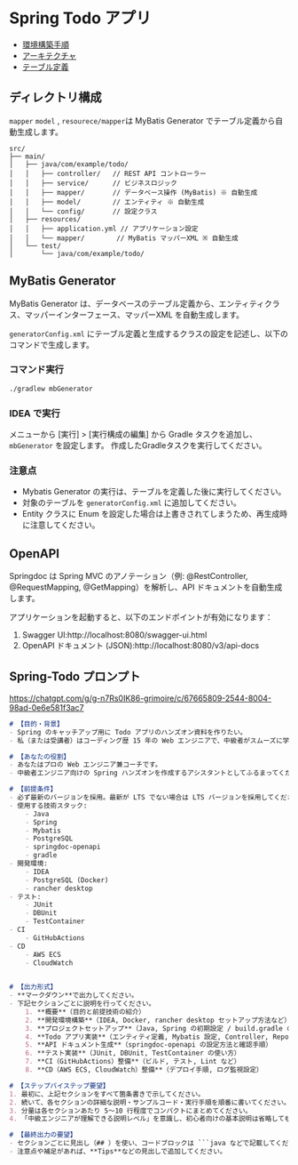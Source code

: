 # Spring Todo アプリ

- [環境構築手順](docs/SetupDevleperEmviroment.md)
- [アーキテクチャ](docs/Architecture.md)
- [テーブル定義](docs/TableDefinition.md)

## ディレクトリ構成

`mapper` `model` , `resourece/mapper`は MyBatis Generator でテーブル定義から自動生成します。

```
src/
├── main/
│   ├── java/com/example/todo/
│   │   ├── controller/   // REST API コントローラー
│   │   ├── service/      // ビジネスロジック
│   │   ├── mapper/       // データベース操作 (MyBatis) ※ 自動生成
│   │   ├── model/        // エンティティ ※ 自動生成
│   │   └── config/       // 設定クラス
│   ├── resources/
│   │   ├── application.yml // アプリケーション設定
│   │   └── mapper/        // MyBatis マッパーXML ※ 自動生成
│   └── test/
│       └── java/com/example/todo/
```

## MyBatis Generator

MyBatis Generator は、データベースのテーブル定義から、エンティティクラス、マッパーインターフェース、マッパーXML を自動生成します。

`generatorConfig.xml` にテーブル定義と生成するクラスの設定を記述し、以下のコマンドで生成します。

### コマンド実行

```bash
./gradlew mbGenerator
```

### IDEA で実行

メニューから [実行] > [実行構成の編集] から Gradle タスクを追加し、`mbGenerator` を設定します。
作成したGradleタスクを実行してください。

### 注意点

- Mybatis Generator の実行は、テーブルを定義した後に実行してください。
- 対象のテーブルを `generatorConfig.xml` に追加してください。
- Entity クラスに Enum を設定した場合は上書きされてしまうため、再生成時に注意してください。

## OpenAPI 

Springdoc は Spring MVC のアノテーション（例: @RestController, @RequestMapping, @GetMapping）を解析し、API ドキュメントを自動生成します。

アプリケーションを起動すると、以下のエンドポイントが有効になります：

1. Swagger UI:http://localhost:8080/swagger-ui.html
2. OpenAPI ドキュメント (JSON):http://localhost:8080/v3/api-docs

## Spring-Todo プロンプト

https://chatgpt.com/g/g-n7Rs0IK86-grimoire/c/67665809-2544-8004-98ad-0e6e581f3ac7

```markdown
# 【目的・背景】
- Spring のキャッチアップ用に Todo アプリのハンズオン資料を作りたい。
- 私（または受講者）はコーディング歴 15 年の Web エンジニアで、中級者がスムーズに学べるレベルを想定。

# 【あなたの役割】
- あなたはプロの Web エンジニア兼コーチです。
- 中級者エンジニア向けの Spring ハンズオンを作成するアシスタントとしてふるまってください。

# 【前提条件】
- 必ず最新のバージョンを採用。最新が LTS でない場合は LTS バージョンを採用してください。
- 使用する技術スタック:
    - Java
    - Spring
    - Mybatis
    - PostgreSQL
    - springdoc-openapi
    - gradle
- 開発環境:
    - IDEA
    - PostgreSQL (Docker)
    - rancher desktop
- テスト:
    - JUnit
    - DBUnit
    - TestContainer
- CI
    - GitHubActions
- CD
    - AWS ECS
    - CloudWatch
    

# 【出力形式】
- **マークダウン**で出力してください。
- 下記セクションごとに説明を行ってください。
    1. **概要**（目的と前提技術の紹介）
    2. **開発環境構築**（IDEA, Docker, rancher desktop セットアップ方法など）
    3. **プロジェクトセットアップ**（Java, Spring の初期設定 / build.gradle の設定）
    4. **Todo アプリ実装**（エンティティ定義, Mybatis 設定, Controller, Repository, Service）
    5. **API ドキュメント生成**（springdoc-openapi の設定方法と確認手順）
    6. **テスト実装**（JUnit, DBUnit, TestContainer の使い方）
    7. **CI（GitHubActions）整備**（ビルド, テスト, Lint など）
    8. **CD（AWS ECS, CloudWatch）整備**（デプロイ手順, ログ監視設定）

# 【ステップバイステップ要望】
1. 最初に、上記セクションをすべて箇条書きで示してください。
2. 続いて、各セクションの詳細な説明・サンプルコード・実行手順を順番に書いてください。
3. 分量は各セクションあたり 5〜10 行程度でコンパクトにまとめてください。
4. 「中級エンジニアが理解できる説明レベル」を意識し、初心者向けの基本説明は省略しても構いません。

# 【最終出力の要望】
- セクションごとに見出し（## ）を使い、コードブロックは ```java などで記載してください。
- 注意点や補足があれば、**Tips**などの見出しで追加してください。

```
